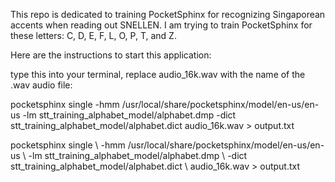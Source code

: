 This repo is dedicated to training PocketSphinx for recognizing Singaporean accents when reading out SNELLEN. I am trying to train PocketSphinx for these letters: C, D, E, F, L, O, P, T, and Z.

Here are the instructions to start this application:

type this into your terminal, replace audio_16k.wav with the name of the .wav audio file:

pocketsphinx single -hmm /usr/local/share/pocketsphinx/model/en-us/en-us -lm stt_training_alphabet_model/alphabet.dmp -dict stt_training_alphabet_model/alphabet.dict audio_16k.wav > output.txt

pocketsphinx single \\
-hmm /usr/local/share/pocketsphinx/model/en-us/en-us \\
-lm stt_training_alphabet_model/alphabet.dmp \\
-dict stt_training_alphabet_model/alphabet.dict \\
audio_16k.wav > output.txt
